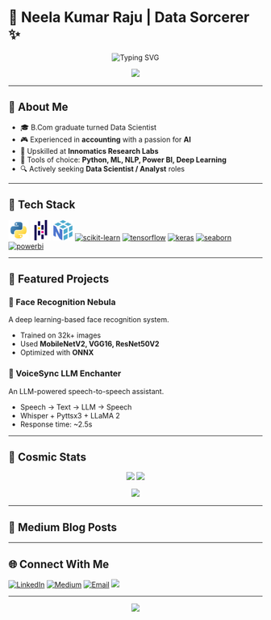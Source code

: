 # 🌠 Neela Kumar Raju | Data Sorcerer ✨

<p align="center">
  <img src="https://readme-typing-svg.demolab.com?font=Orbitron&size=24&pause=700&color=FF2D55&center=true&vCenter=true&width=600&lines=From+Numbers+to+Neural+Magic!;Python+%7C+AI+%7C+Power+BI+%7C+NLP;Unleashing+Data's+Hidden+Power+%F0%9F%94%AE" alt="Typing SVG" />
</p>

<p align="center">
  <img src="https://komarev.com/ghpvc/?username=KumarRaju1313&color=ambient_gradient&style=flat&label=Profile+Views" />
</p>

---

## 🌌 About Me

- 🎓 B.Com graduate turned Data Scientist
- 🎮 Experienced in **accounting** with a passion for **AI**
- 🌟 Upskilled at **Innomatics Research Labs**
- 🦜 Tools of choice: **Python, ML, NLP, Power BI, Deep Learning**
- 🔍 Actively seeking **Data Scientist / Analyst** roles

---

## 💫 Tech Stack

<p align="left">
  <a href="https://www.python.org" target="_blank"><img src="https://raw.githubusercontent.com/devicons/devicon/master/icons/python/python-original.svg" alt="python" width="40" height="40"/></a>
  <a href="https://pandas.pydata.org/" target="_blank"><img src="https://raw.githubusercontent.com/devicons/devicon/master/icons/pandas/pandas-original.svg" alt="pandas" width="40" height="40"/></a>
  <a href="https://numpy.org/" target="_blank"><img src="https://raw.githubusercontent.com/devicons/devicon/master/icons/numpy/numpy-original.svg" alt="numpy" width="40" height="40"/></a>
  <a href="https://scikit-learn.org/" target="_blank"><img src="https://upload.wikimedia.org/wikipedia/commons/0/05/Scikit_learn_logo_small.svg" alt="scikit-learn" width="40" height="40"/></a>
  <a href="https://www.tensorflow.org/" target="_blank"><img src="https://www.vectorlogo.zone/logos/tensorflow/tensorflow-icon.svg" alt="tensorflow" width="40" height="40"/></a>
  <a href="https://keras.io/" target="_blank"><img src="https://upload.wikimedia.org/wikipedia/commons/a/ae/Keras_logo.svg" alt="keras" width="40" height="40"/></a>
  <a href="https://seaborn.pydata.org/" target="_blank"><img src="https://seaborn.pydata.org/_images/logo-mark-lightbg.svg" alt="seaborn" width="40" height="40"/></a>
  <a href="https://powerbi.microsoft.com/" target="_blank"><img src="https://www.vectorlogo.zone/logos/microsoft_powerbi/microsoft_powerbi-icon.svg" alt="powerbi" width="40" height="40"/></a>
</p>

---

## 🚀 Featured Projects

### 🛫 Face Recognition Nebula
A deep learning-based face recognition system.
- Trained on 32k+ images
- Used **MobileNetV2, VGG16, ResNet50V2**
- Optimized with **ONNX**

### 🎤 VoiceSync LLM Enchanter
An LLM-powered speech-to-speech assistant.
- Speech → Text → LLM → Speech
- Whisper + Pyttsx3 + LLaMA 2
- Response time: ~2.5s

---

## 🌌 Cosmic Stats

<p align="center">
  <img src="https://github-readme-stats.vercel.app/api?username=KumarRaju1313&show_icons=true&theme=ambient_gradient&hide_border=true" width="45%" />
  <img src="https://github-readme-streak-stats.herokuapp.com/?user=KumarRaju1313&theme=ambient_gradient&hide_border=true" width="45%" />
</p>
<p align="center">
  <img src="https://github-readme-stats.vercel.app/api/top-langs/?username=KumarRaju1313&layout=compact&theme=ambient_gradient&hide_border=true" width="45%" />
</p>

---

## 📓 Medium Blog Posts

<!-- BLOG-POST-LIST:START -->
<!-- BLOG-POST-LIST:END -->

---

## 🌐 Connect With Me

<p align="left">
  <a href="https://linkedin.com/in/kumar-raju-neela" target="_blank"><img src="https://raw.githubusercontent.com/rahuldkjain/github-profile-readme-generator/master/src/images/icons/Social/linked-in-alt.svg" alt="LinkedIn" height="30" width="40" /></a>
  <a href="https://medium.com/@kr868867" target="_blank"><img src="https://raw.githubusercontent.com/rahuldkjain/github-profile-readme-generator/master/src/images/icons/Social/medium.svg" alt="Medium" height="30" width="40" /></a>
  <a href="mailto:neelakumarraju@gmail.com" target="_blank"><img src="https://img.shields.io/badge/-Email-EA4335?logo=gmail&logoColor=white&style=flat-square" alt="Email" /></a>
  <a href="https://github.com/KumarRaju1313" target="_blank"><img src="https://img.shields.io/badge/-GitHub-181717?logo=github&logoColor=white&style=flat-square" /></a>
</p>

---

<p align="center">
  <img src="https://capsule-render.vercel.app/api?type=wave&color=FF2D55&height=150&section=footer&text=Let%27s+Build+the+Future+with+Data!&fontColor=FFFFFF&fontSize=20" />
</p>
